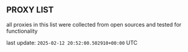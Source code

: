 ## PROXY LIST

all proxies in this list were collected from open sources and tested for functionality

last update: `2025-02-12 20:52:00.502910+00:00` UTC